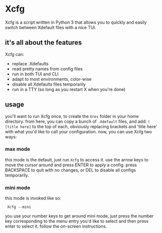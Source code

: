 # Xcfg
Xcfg is a script written in Python 3 that allows you to quickly and easily switch
between Xdefault files with a nice TUI.

## it's all about the features
Xcfg can:
* replace .Xdefaults
* read pretty names from config files
* run in both TUI and CLI
* adapt to most environments, color-wise
* disable all Xdefaults files temporarily
* run in a TTY (so long as you restart X when you're done)

## usage
you'll want to run Xcfg once, to create the `Xres` folder in your home directory.
from here, you can copy a bunch of `.Xdefault` files, and add: `! [title here]` to
the top of each, obviously replacing brackets and 'title here' with what you'd like
to call your configuration. now, you can use Xcfg two ways:

### max mode
this mode is the default, just run `Xcfg` to access it. use the arrow keys to move
the cursor around and press ENTER to apply a config. press BACKSPACE to quit with
no changes, or DEL to disable all configs temporarily.


### mini mode
this mode is invoked like so:
```
 Xcfg --mini
```
you use your number keys to get around mini mode, just press the number key
corresponding to the menu entry you'd like to select and then press enter to select
it. follow the on-screen instructions.
